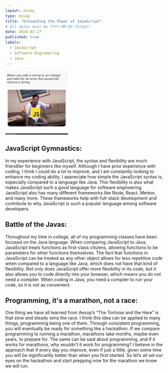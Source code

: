 ```yaml
---
layout: essay
type: essay
title: "Unleashing the Power of JavaScript"
# All dates must be YYYY-MM-DD format!
date: 2024-01-17
published: true
labels:
  - JavaScript
  - Software Engineering
  - Java
---
```


<img width="200px" class="rounded float-start pe-4" src="../img/difficulty/programmerhumor-io-java-memes-javascript-memes-3674863255f5c12.png">

## JavaScript Gymnastics:

In my experience with JavaScript, the syntax and flexibility are much friendlier for beginners like myself. Although I have prior experience with coding, I think I could do a lot to improve, and I am constantly looking to enhance my coding ability. I appreciate how simple the JavaScript syntax is, especially compared to a language like Java. This flexibility is also what makes JavaScript such a good language for software engineering. JavaScript also has many different frameworks like Node, React, Meteor, and many more. These frameworks help with full-stack development and contribute to why JavaScript is such a popular language among software developers.


## Battle of the Javas:

Throughout my time in college, all of my programming classes have been focused on the Java language. When comparing JavaScript to Java, JavaScript treats functions as first-class citizens, allowing functions to be parameters for other functions themselves. The fact that functions in JavaScript can be treated as any other object allows for less repetitive code when compared to a language like Java, which does not have that kind of flexibility. Not only does JavaScript offer more flexibility in its code, but it also allows you to code directly into your browser, which means you do not need a compiler. When coding in Java, you need a compiler to run your code, so it is not as convenient.

## Programming, it's a marathon, not a race:
One thing we have all learned from Aesop’s “The Tortoise and the Hare” is that slow and steady wins the race. I think this idea can be applied to many things, programming being one of them. Through consistent programming, you will eventually be ready for something like a hackathon. If we compare programming to running a marathon, marathons take months, maybe even years, to prepare for. The same can be said about programming, and if it works for marathons, why wouldn’t it work for programming? I believe in the approach that if every day you improve, even if just a little, given some time you will be significantly better than when you first started. So let’s all set our eyes on the hackathon and start prepping now for the marathon we know we will run.

